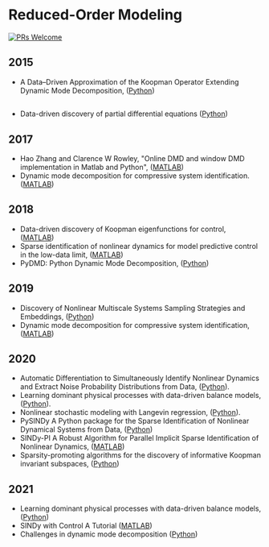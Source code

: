 # Reduced-Order Modeling

[![PRs Welcome](https://img.shields.io/badge/PRs-welcome-brightgreen.svg?style=flat-square)](http://makeapullrequest.com)


## 2015
* A Data–Driven Approximation of the Koopman Operator Extending Dynamic Mode Decomposition, ([Python](https://github.com/dynamicslab/pykoopman))

##
* Data-driven discovery of partial differential equations ([Python](https://github.com/snagcliffs/PDE-FIND))

## 2017
* Hao Zhang and Clarence W Rowley, "Online DMD and window DMD implementation in Matlab and Python", ([MATLAB](https://github.com/haozhg/odmd)) 
* Dynamic mode decomposition for compressive system identification. ([MATLAB](https://github.com/zhbai/cDMDc))

## 2018
* Data-driven discovery of Koopman eigenfunctions for control, ([MATLAB](https://github.com/eurika-kaiser/KRONIC))
* Sparse identification of nonlinear dynamics for model predictive control in the low-data limit, ([MATLAB](https://github.com/eurika-kaiser/SINDY-MPC))
* PyDMD: Python Dynamic Mode Decomposition, ([Python](https://github.com/mathLab/PyDMD))

## 2019
* Discovery of Nonlinear Multiscale Systems Sampling Strategies and Embeddings, ([Python](https://github.com/kpchamp/MultiscaleDiscovery))
* Dynamic mode decomposition for compressive system identification, ([MATLAB](https://github.com/eurika-kaiser/cDMDc))

## 2020
* Automatic Differentiation to Simultaneously Identify Nonlinear Dynamics and Extract Noise Probability Distributions from Data, ([Python](https://github.com/dynamicslab/modified-SINDy)).
* Learning dominant physical processes with data-driven balance models, ([Python](https://github.com/dynamicslab/dominant-balance)).
* Nonlinear stochastic modeling with Langevin regression, ([Python](https://github.com/dynamicslab/langevin-regression)).
* PySINDy A Python package for the Sparse Identification of Nonlinear Dynamical Systems from Data, ([Python](https://github.com/dynamicslab/pysindy))
* SINDy-PI A Robust Algorithm for Parallel Implicit Sparse Identification of Nonlinear Dynamics, ([MATLAB](https://github.com/dynamicslab/SINDy-PI))
* Sparsity-promoting algorithms for the discovery of informative Koopman invariant subspaces, ([Python](https://github.com/pswpswpsw/SKDMD))

## 2021
* Learning dominant physical processes with data-driven balance models, ([Python](https://github.com/dynamicslab/dominant-balance))
* SINDy with Control A Tutorial ([MATLAB](https://github.com/urban-fasel/SEIR_SINDY_MPC))
* Challenges in dynamic mode decomposition ([Python](https://deepblue.lib.umich.edu/data/concern/data_sets/cz30ps88z))



